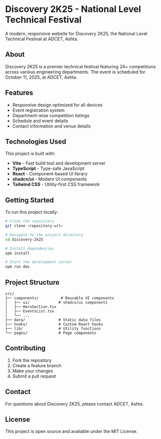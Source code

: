 # Discovery 2K25 - National Level Technical Festival

A modern, responsive website for Discovery 2K25, the National Level Technical Festival at ADCET, Ashta.

## About

Discovery 2K25 is a premier technical festival featuring 24+ competitions across various engineering departments. The event is scheduled for October 11, 2025, at ADCET, Ashta.

## Features

- Responsive design optimized for all devices
- Event registration system
- Department-wise competition listings
- Schedule and event details
- Contact information and venue details

## Technologies Used

This project is built with:

- **Vite** - Fast build tool and development server
- **TypeScript** - Type-safe JavaScript
- **React** - Component-based UI library
- **shadcn/ui** - Modern UI components
- **Tailwind CSS** - Utility-first CSS framework

## Getting Started

To run this project locally:

```sh
# Clone the repository
git clone <repository-url>

# Navigate to the project directory
cd discovery-2k25

# Install dependencies
npm install

# Start the development server
npm run dev
```

## Project Structure

```
src/
├── components/          # Reusable UI components
│   ├── ui/             # shadcn/ui components
│   ├── HeroSection.tsx
│   ├── EventsList.tsx
│   └── ...
├── data/               # Static data files
├── hooks/              # Custom React hooks
├── lib/                # Utility functions
└── pages/              # Page components
```

## Contributing

1. Fork the repository
2. Create a feature branch
3. Make your changes
4. Submit a pull request

## Contact

For questions about Discovery 2K25, please contact ADCET, Ashta.

## License

This project is open source and available under the MIT License.
